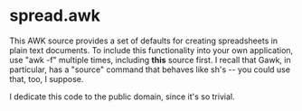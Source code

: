 # spread.awk

This AWK source provides a set of defaults for creating spreadsheets in
plain text documents. To include this functionality into your own
application, use "awk -f" multiple times, including **this** source first. I
recall that Gawk, in particular, has a "source" command that behaves like sh's
-- you could use that, too, I suppose.

I dedicate this code to the public domain, since it's so trivial.
